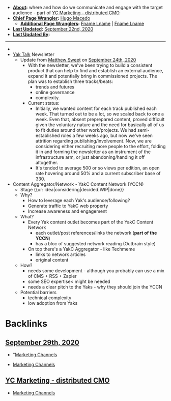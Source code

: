 - **[About](<About.md>):** where and how do we communicate and engage with the target audience - part of [YC Marketing - distributed CMO](<YC Marketing - distributed CMO.md>)
- **[Chief Page Wrangler](<Chief Page Wrangler.md>):** [Hugo Macedo](<Hugo Macedo.md>) 
    - **[Additional Page Wranglers](<Additional Page Wranglers.md>):** [Fname Lname](<Fname Lname.md>) | [Fname Lname](<Fname Lname.md>) 
- **[Last Updated](<Last Updated.md>):** [September 22nd, 2020](<September 22nd, 2020.md>)
- **[Last Updated By](<Last Updated By.md>):** 
-  ----------------------------------------------
- 
- [Yak Talk](<Yak Talk.md>) Newsletter
    - Update from [Matthew Sweet](<Matthew Sweet.md>) on [September 24th, 2020](<September 24th, 2020.md>)
        - With the newsletter, we've been trying to build a consistent product that can help to find and establish an external audience, expand it and potentially bring in commissioned projects.
The plan was to establish three tracks/beats: 
            - trends and futures
            - online governance
            - complexity. 
        - Current status:
            - Initially, we wanted content for each track published each week. That turned out to be a lot, so we scaled back to one a week. Even that, absent preprepared content, proved difficult given the voluntary nature and the need for basically all of us to fit duties around other work/projects. We had semi-established roles a few weeks ago, but now we've seen attrition regarding publishing/involvement. Now, we are considering either recruiting more people to the effort, folding it in and forming the newsletter as an instrument of the infrastructure arm, or just abandoning/handing it off altogether.
            - It's tended to average 500 or so views per edition, an open rate hovering around 50% and a current subscriber base of 330.
- Content Aggregator/Network - YakC Content Network (YCCN)
    - Stage {{or: idea|considering|decided|WIP|done}}
    - Why?
        - How to leverage each Yak's audience/following?
        - Generate traffic to YakC web property
        - Increase awareness and engagement 
    - What?
        - Every Yak content outlet becomes part of the YakC Content Network
            - each outlet/post references/links the network (__part of the YCCN__)
            - has a bloc of suggested network reading (Outbrain style)
        - On top there's a YakC Aggregator - like Techmeme
            - links to network articles
            - original content
    - How?
        - needs some development - although you probably can use a mix of CMS + RSS + Zapier
        - some SEO expertise< might be needed
        - needs a clear pitch to the Yaks - why they should join the YCCN 
    - Potential barriers
        - technical complexity
        - low adoption from Yaks 

# Backlinks
## [September 29th, 2020](<September 29th, 2020.md>)
- "[Marketing Channels](<Marketing Channels.md>)

- [Marketing Channels](<Marketing Channels.md>)

## [YC Marketing - distributed CMO](<YC Marketing - distributed CMO.md>)
- [Marketing Channels](<Marketing Channels.md>)

